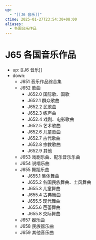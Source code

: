 ```yaml
---
up:
  - "[[J6 音乐]]"
ctime: 2025-01-27T23:54:30+08:00
aliases:
  - 各国音乐作品
---
```


# J65 各国音乐作品

- up: [[J6 音乐]]
- down:	
	- J651 音乐作品综合集
	- J652 歌曲
		- J652.0 国际歌、国歌
		- J652.1 群众歌曲
		- J652.2 民歌曲
		- J652.3 练声曲
		- J652.4 戏剧、电影歌曲
		- J652.5 艺术歌曲
		- J652.6 儿童歌曲
		- J652.7 古代歌曲
		- J652.8 宗教歌曲
		- J652.9 其他
	- J653 戏剧乐曲、配乐音乐乐曲
	- J654 说唱乐曲
	- J655 舞蹈乐曲
		- J655.1 集体舞曲
		- J655.2 各国民族舞曲、土风舞曲
		- J655.3 儿童舞曲
		- J655.4 古典舞曲
		- J655.5 现代舞曲
		- J655.6 芭蕾舞曲
		- J655.8 交际舞曲
	- J657 器乐曲
	- J658 民族器乐曲
	- J659 其他音乐曲
	
